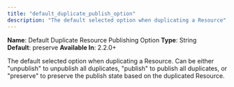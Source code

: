 ```yaml
---
title: "default_duplicate_publish_option"
description: "The default selected option when duplicating a Resource"
---
```


**Name**: Default Duplicate Resource Publishing Option 
**Type**: String  
**Default**: preserve 
**Available In**: 2.2.0+

The default selected option when duplicating a Resource. Can be either "unpublish" to unpublish all duplicates, "publish" to publish all duplicates, or "preserve" to preserve the publish state based on the duplicated Resource.